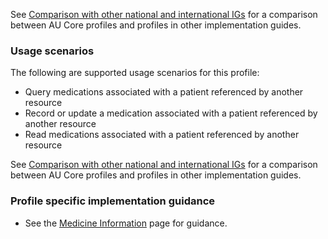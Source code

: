See [Comparison with other national and international IGs](comparison.html) for a comparison between AU Core profiles and profiles in other implementation guides.
### Usage scenarios

The following are supported usage scenarios for this profile:

- Query medications associated with a patient referenced by another resource
- Record or update a medication associated with a patient referenced by another resource
- Read medications associated with a patient referenced by another resource


See [Comparison with other national and international IGs](comparison.html) for a comparison between AU Core profiles and profiles in other implementation guides.

### Profile specific implementation guidance
- See the [Medicine Information](medicine-information.html) page for guidance.


